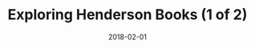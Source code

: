 ---
title: "Exploring Henderson Books (1 of 2)"
contains:
  - bookshop
  - books
  - square
  - sign
date: 2018-02-01
picture: "/assets/camera-roll/2018/02/2018-02-01-exploring-henderson-books-1/20180201_212401530_iOS.jpg"
related: Exploring Henderson Books (2 of 2)
thumbnail: "/assets/camera-roll/2018/02/2018-02-01-exploring-henderson-books-1/20180201_212401530_iOS-thumbnail.jpg"
type: picture
tags:
  - photograph
  - bookshop
  - Henderson Books
  - Bellingham
---
